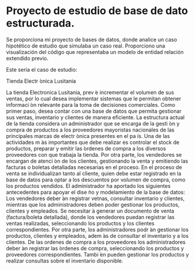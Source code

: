 # Proyecto de estudio de base de dato estructurada.

Se proporciona mi proyecto de bases de datos, donde analice un caso hipotético de estudio que simulaba un caso real. Proporciono una visualización del código que representaba un modelo de entidad relación extendido previo.

Este seria el caso de estudio:

Tienda Electr ́onica Lusitania

La tienda Electronica Lusitania, prev ́e incrementar el volumen de sus ventas, por lo cual desea implementar sistemas que le
permitan obtener informaci ́on relevante para la toma de decisiones comerciales.
Como primer paso, desea contar con una base de datos que permita gestionar sus ventas, inventario y clientes de manera eficiente.
La estructura actual de la tienda considera un administrador que se encarga de la gesti ́on y compra de productos a los proveedores
mayoristas nacionales de las principales marcas de electr ́onica presentes en el pa ́ıs. Una de las actividades m ́as importantes que
debe realizar es controlar el stock de productos, preparar y emitir las  ́ordenes de compra a los diversos proveedores con que
trabaja la tienda.
Por otra parte, los vendedores se encargan de atenci ́on de los clientes, gestionando la venta y emitiendo las facturas o boletas
detalladas necesarias en el proceso. En el proceso de venta se individualizan tanto al cliente, quien debe estar registrado en la
base de datos para optar a los descuentos por volumen de compra, como los productos vendidos.
El administrador ha aportado los siguientes antecedentes para apoyar el dise ̃no y modelamiento de la base de datos:
Los vendedores deber ́an registrar vetnas, consultar inventario y clientes, mientras que los administradores deben poder gestionar
los productos, clientes y empleados.
Se necesitar ́a generar un documento de venta (factura/boleta detallada), donde los vendedores puedan registrar las ventas
realizadas, seleccionando los productos y los clientes correspondientes. Por otra parte, los administradores podr ́an gestionar los
productos, clientes y empleados, adem ́as de consultar el inventario y a los clientes.
De las ordenes de compra a los proveedores los administradores deber ́an registrar las  ́ordenes de compra, seleccionando los
productos y proveedores correspondientes. Tambi ́en pueden gestionar los productos y realizar consultas sobre el inventario
disponible.
